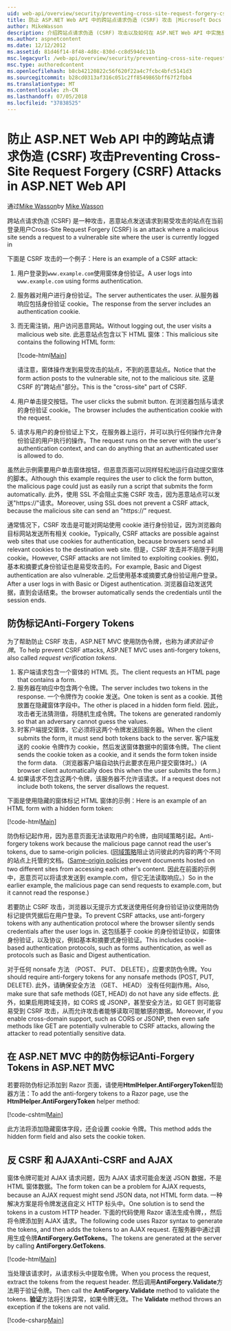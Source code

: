```yaml
---
uid: web-api/overview/security/preventing-cross-site-request-forgery-csrf-attacks
title: 防止 ASP.NET Web API 中的跨站点请求伪造 (CSRF) 攻击 |Microsoft Docs
author: MikeWasson
description: 介绍跨站点请求伪造 (CSRF) 攻击以及如何在 ASP.NET Web API 中实施反 CSRF 度量值。
ms.author: aspnetcontent
ms.date: 12/12/2012
ms.assetid: 81d46f14-8f48-4d8c-830d-cc8d594dc11b
msc.legacyurl: /web-api/overview/security/preventing-cross-site-request-forgery-csrf-attacks
msc.type: authoredcontent
ms.openlocfilehash: b8cb42120822c56f620f22a4c7fcbc4bfc5141d3
ms.sourcegitcommit: b28cd0313af316c051c2ff8549865bff67f2fbb4
ms.translationtype: MT
ms.contentlocale: zh-CN
ms.lasthandoff: 07/05/2018
ms.locfileid: "37838525"
---
```

<a name="preventing-cross-site-request-forgery-csrf-attacks-in-aspnet-web-api"></a><span data-ttu-id="85484-103">防止 ASP.NET Web API 中的跨站点请求伪造 (CSRF) 攻击</span><span class="sxs-lookup"><span data-stu-id="85484-103">Preventing Cross-Site Request Forgery (CSRF) Attacks in ASP.NET Web API</span></span>
====================
<span data-ttu-id="85484-104">通过[Mike Wasson](https://github.com/MikeWasson)</span><span class="sxs-lookup"><span data-stu-id="85484-104">by [Mike Wasson](https://github.com/MikeWasson)</span></span>

<span data-ttu-id="85484-105">跨站点请求伪造 (CSRF) 是一种攻击，恶意站点发送请求到易受攻击的站点在当前登录用户</span><span class="sxs-lookup"><span data-stu-id="85484-105">Cross-Site Request Forgery (CSRF) is an attack where a malicious site sends a request to a vulnerable site where the user is currently logged in</span></span>

<span data-ttu-id="85484-106">下面是 CSRF 攻击的一个例子：</span><span class="sxs-lookup"><span data-stu-id="85484-106">Here is an example of a CSRF attack:</span></span>

1. <span data-ttu-id="85484-107">用户登录到`www.example.com`使用窗体身份验证。</span><span class="sxs-lookup"><span data-stu-id="85484-107">A user logs into `www.example.com` using forms authentication.</span></span>
2. <span data-ttu-id="85484-108">服务器对用户进行身份验证。</span><span class="sxs-lookup"><span data-stu-id="85484-108">The server authenticates the user.</span></span> <span data-ttu-id="85484-109">从服务器响应包括身份验证 cookie。</span><span class="sxs-lookup"><span data-stu-id="85484-109">The response from the server includes an authentication cookie.</span></span>
3. <span data-ttu-id="85484-110">而无需注销，用户访问恶意网站。</span><span class="sxs-lookup"><span data-stu-id="85484-110">Without logging out, the user visits a malicious web site.</span></span> <span data-ttu-id="85484-111">此恶意站点包含以下 HTML 窗体：</span><span class="sxs-lookup"><span data-stu-id="85484-111">This malicious site contains the following HTML form:</span></span> 

    [!code-html[Main](preventing-cross-site-request-forgery-csrf-attacks/samples/sample1.html)]

    <span data-ttu-id="85484-112">请注意，窗体操作发到易受攻击的站点，不到的恶意站点。</span><span class="sxs-lookup"><span data-stu-id="85484-112">Notice that the form action posts to the vulnerable site, not to the malicious site.</span></span> <span data-ttu-id="85484-113">这是 CSRF 的"跨站点"部分。</span><span class="sxs-lookup"><span data-stu-id="85484-113">This is the "cross-site" part of CSRF.</span></span>
4. <span data-ttu-id="85484-114">用户单击提交按钮。</span><span class="sxs-lookup"><span data-stu-id="85484-114">The user clicks the submit button.</span></span> <span data-ttu-id="85484-115">在浏览器包括与请求的身份验证 cookie。</span><span class="sxs-lookup"><span data-stu-id="85484-115">The browser includes the authentication cookie with the request.</span></span>
5. <span data-ttu-id="85484-116">请求与用户的身份验证上下文，在服务器上运行，并可以执行任何操作允许身份验证的用户执行的操作。</span><span class="sxs-lookup"><span data-stu-id="85484-116">The request runs on the server with the user's authentication context, and can do anything that an authenticated user is allowed to do.</span></span>

<span data-ttu-id="85484-117">虽然此示例需要用户单击窗体按钮，但恶意页面可以同样轻松地运行自动提交窗体的脚本。</span><span class="sxs-lookup"><span data-stu-id="85484-117">Although this example requires the user to click the form button, the malicious page could just as easily run a script that submits the form automatically.</span></span> <span data-ttu-id="85484-118">此外，使用 SSL 不会阻止实施 CSRF 攻击，因为恶意站点可以发送"https://"请求。</span><span class="sxs-lookup"><span data-stu-id="85484-118">Moreover, using SSL does not prevent a CSRF attack, because the malicious site can send an "https://" request.</span></span>

<span data-ttu-id="85484-119">通常情况下，CSRF 攻击是可能对网站使用 cookie 进行身份验证，因为浏览器向目标网站发送所有相关 cookie。</span><span class="sxs-lookup"><span data-stu-id="85484-119">Typically, CSRF attacks are possible against web sites that use cookies for authentication, because browsers send all relevant cookies to the destination web site.</span></span> <span data-ttu-id="85484-120">但是，CSRF 攻击并不局限于利用 cookie。</span><span class="sxs-lookup"><span data-stu-id="85484-120">However, CSRF attacks are not limited to exploiting cookies.</span></span> <span data-ttu-id="85484-121">例如，基本和摘要式身份验证也是易受攻击的。</span><span class="sxs-lookup"><span data-stu-id="85484-121">For example, Basic and Digest authentication are also vulnerable.</span></span> <span data-ttu-id="85484-122">之后使用基本或摘要式身份验证用户登录。</span><span class="sxs-lookup"><span data-stu-id="85484-122">After a user logs in with Basic or Digest authentication.</span></span> <span data-ttu-id="85484-123">浏览器自动发送凭据，直到会话结束。</span><span class="sxs-lookup"><span data-stu-id="85484-123">the browser automatically sends the credentials until the session ends.</span></span>

## <a name="anti-forgery-tokens"></a><span data-ttu-id="85484-124">防伪标记</span><span class="sxs-lookup"><span data-stu-id="85484-124">Anti-Forgery Tokens</span></span>

<span data-ttu-id="85484-125">为了帮助防止 CSRF 攻击，ASP.NET MVC 使用防伪令牌，也称为*请求验证令牌*。</span><span class="sxs-lookup"><span data-stu-id="85484-125">To help prevent CSRF attacks, ASP.NET MVC uses anti-forgery tokens, also called *request verification tokens*.</span></span>

1. <span data-ttu-id="85484-126">客户端请求包含一个窗体的 HTML 页。</span><span class="sxs-lookup"><span data-stu-id="85484-126">The client requests an HTML page that contains a form.</span></span>
2. <span data-ttu-id="85484-127">服务器在响应中包含两个令牌。</span><span class="sxs-lookup"><span data-stu-id="85484-127">The server includes two tokens in the response.</span></span> <span data-ttu-id="85484-128">一个令牌作为 cookie 发送。</span><span class="sxs-lookup"><span data-stu-id="85484-128">One token is sent as a cookie.</span></span> <span data-ttu-id="85484-129">其他放置在隐藏窗体字段中。</span><span class="sxs-lookup"><span data-stu-id="85484-129">The other is placed in a hidden form field.</span></span> <span data-ttu-id="85484-130">因此，攻击者无法猜测值，将随机生成令牌。</span><span class="sxs-lookup"><span data-stu-id="85484-130">The tokens are generated randomly so that an adversary cannot guess the values.</span></span>
3. <span data-ttu-id="85484-131">时客户端提交窗体，它必须将这两个令牌发送回服务器。</span><span class="sxs-lookup"><span data-stu-id="85484-131">When the client submits the form, it must send both tokens back to the server.</span></span> <span data-ttu-id="85484-132">客户端发送的 cookie 令牌作为 cookie，然后发送窗体数据中的窗体令牌。</span><span class="sxs-lookup"><span data-stu-id="85484-132">The client sends the cookie token as a cookie, and it sends the form token inside the form data.</span></span> <span data-ttu-id="85484-133">（浏览器客户端自动执行此要求在用户提交窗体时。）</span><span class="sxs-lookup"><span data-stu-id="85484-133">(A browser client automatically does this when the user submits the form.)</span></span>
4. <span data-ttu-id="85484-134">如果请求不包含这两个令牌，该服务器不允许该请求。</span><span class="sxs-lookup"><span data-stu-id="85484-134">If a request does not include both tokens, the server disallows the request.</span></span>

<span data-ttu-id="85484-135">下面是使用隐藏的窗体标记 HTML 窗体的示例：</span><span class="sxs-lookup"><span data-stu-id="85484-135">Here is an example of an HTML form with a hidden form token:</span></span>

[!code-html[Main](preventing-cross-site-request-forgery-csrf-attacks/samples/sample2.html)]

<span data-ttu-id="85484-136">防伪标记起作用，因为恶意页面无法读取用户的令牌，由同域策略引起。</span><span class="sxs-lookup"><span data-stu-id="85484-136">Anti-forgery tokens work because the malicious page cannot read the user's tokens, due to same-origin policies.</span></span> <span data-ttu-id="85484-137">([同域策略](http://www.w3.org/Security/wiki/Same_Origin_Policy)阻止访问彼此的内容的两个不同的站点上托管的文档。</span><span class="sxs-lookup"><span data-stu-id="85484-137">([Same-origin policies](http://www.w3.org/Security/wiki/Same_Origin_Policy) prevent documents hosted on two different sites from accessing each other's content.</span></span> <span data-ttu-id="85484-138">因此在前面的示例中，恶意页可以将请求发送到 example.com，但它无法读取响应。）</span><span class="sxs-lookup"><span data-stu-id="85484-138">So in the earlier example, the malicious page can send requests to example.com, but it cannot read the response.)</span></span>

<span data-ttu-id="85484-139">若要防止 CSRF 攻击，浏览器以无提示方式发送使用任何身份验证协议使用防伪标记提供凭据后在用户登录。</span><span class="sxs-lookup"><span data-stu-id="85484-139">To prevent CSRF attacks, use anti-forgery tokens with any authentication protocol where the browser silently sends credentials after the user logs in.</span></span> <span data-ttu-id="85484-140">这包括基于 cookie 的身份验证协议，如窗体身份验证，以及协议，例如基本和摘要式身份验证。</span><span class="sxs-lookup"><span data-stu-id="85484-140">This includes cookie-based authentication protocols, such as forms authentication, as well as protocols such as Basic and Digest authentication.</span></span>

<span data-ttu-id="85484-141">对于任何 nonsafe 方法 （POST、 PUT、 DELETE），应要求防伪令牌。</span><span class="sxs-lookup"><span data-stu-id="85484-141">You should require anti-forgery tokens for any nonsafe methods (POST, PUT, DELETE).</span></span> <span data-ttu-id="85484-142">此外，请确保安全方法 （GET、 HEAD） 没有任何副作用。</span><span class="sxs-lookup"><span data-stu-id="85484-142">Also, make sure that safe methods (GET, HEAD) do not have any side effects.</span></span> <span data-ttu-id="85484-143">此外，如果启用跨域支持，如 CORS 或 JSONP，甚至安全方法，如 GET 则可能容易受到 CSRF 攻击，从而允许攻击者能够读取可能敏感的数据。</span><span class="sxs-lookup"><span data-stu-id="85484-143">Moreover, if you enable cross-domain support, such as CORS or JSONP, then even safe methods like GET are potentially vulnerable to CSRF attacks, allowing the attacker to read potentially sensitive data.</span></span>

## <a name="anti-forgery-tokens-in-aspnet-mvc"></a><span data-ttu-id="85484-144">在 ASP.NET MVC 中的防伪标记</span><span class="sxs-lookup"><span data-stu-id="85484-144">Anti-Forgery Tokens in ASP.NET MVC</span></span>

<span data-ttu-id="85484-145">若要将防伪标记添加到 Razor 页面，请使用**HtmlHelper.AntiForgeryToken**帮助器方法：</span><span class="sxs-lookup"><span data-stu-id="85484-145">To add the anti-forgery tokens to a Razor page, use the **HtmlHelper.AntiForgeryToken** helper method:</span></span>

[!code-cshtml[Main](preventing-cross-site-request-forgery-csrf-attacks/samples/sample3.cshtml)]

<span data-ttu-id="85484-146">此方法将添加隐藏窗体字段，还会设置 cookie 令牌。</span><span class="sxs-lookup"><span data-stu-id="85484-146">This method adds the hidden form field and also sets the cookie token.</span></span>

## <a name="anti-csrf-and-ajax"></a><span data-ttu-id="85484-147">反 CSRF 和 AJAX</span><span class="sxs-lookup"><span data-stu-id="85484-147">Anti-CSRF and AJAX</span></span>

<span data-ttu-id="85484-148">窗体令牌可能对 AJAX 请求问题，因为 AJAX 请求可能会发送 JSON 数据，不是 HTML 窗体数据。</span><span class="sxs-lookup"><span data-stu-id="85484-148">The form token can be a problem for AJAX requests, because an AJAX request might send JSON data, not HTML form data.</span></span> <span data-ttu-id="85484-149">一种解决方案是将令牌发送自定义 HTTP 标头中。</span><span class="sxs-lookup"><span data-stu-id="85484-149">One solution is to send the tokens in a custom HTTP header.</span></span> <span data-ttu-id="85484-150">下面的代码使用 Razor 语法生成令牌，，然后将令牌添加到 AJAX 请求。</span><span class="sxs-lookup"><span data-stu-id="85484-150">The following code uses Razor syntax to generate the tokens, and then adds the tokens to an AJAX request.</span></span> <span data-ttu-id="85484-151">在服务器中通过调用生成令牌**AntiForgery.GetTokens**。</span><span class="sxs-lookup"><span data-stu-id="85484-151">The tokens are generated at the server by calling **AntiForgery.GetTokens**.</span></span>

[!code-html[Main](preventing-cross-site-request-forgery-csrf-attacks/samples/sample4.html)]

<span data-ttu-id="85484-152">当处理该请求时，从请求标头中提取令牌。</span><span class="sxs-lookup"><span data-stu-id="85484-152">When you process the request, extract the tokens from the request header.</span></span> <span data-ttu-id="85484-153">然后调用**AntiForgery.Validate**方法用于验证令牌。</span><span class="sxs-lookup"><span data-stu-id="85484-153">Then call the **AntiForgery.Validate** method to validate the tokens.</span></span> <span data-ttu-id="85484-154">**验证**方法将引发异常，如果令牌无效。</span><span class="sxs-lookup"><span data-stu-id="85484-154">The **Validate** method throws an exception if the tokens are not valid.</span></span>

[!code-csharp[Main](preventing-cross-site-request-forgery-csrf-attacks/samples/sample5.cs)]
